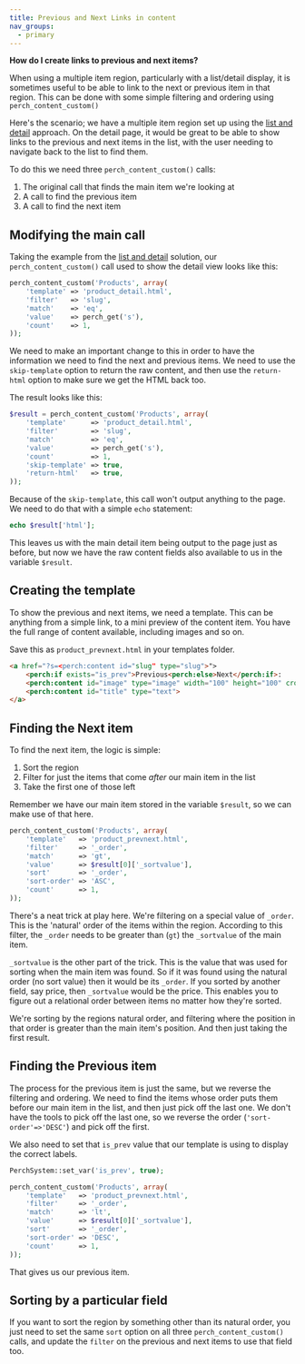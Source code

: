```yaml
---
title: Previous and Next Links in content
nav_groups:
  - primary
---
```


**How do I create links to previous and next items?**

When using a multiple item region, particularly with a list/detail display, it is sometimes useful to be able to link to the next or previous item in that region. This can be done with some simple filtering and ordering using `perch_content_custom()`

Here's the scenario; we have a multiple item region set up using the [list and detail](/architecture/how-do-i-create-list-detail-pages) approach. On the detail page, it would be great to be able to show links to the previous and next items in the list, with the user needing to navigate back to the list to find them.

To do this we need three `perch_content_custom()` calls:

1. The original call that finds the main item we're looking at
2. A call to find the previous item
3. A call to find the next item

## Modifying the main call

Taking the example from the [list and detail](/architecture/how-do-i-create-list-detail-pages) solution, our `perch_content_custom()` call used to show the detail view looks like this:

```php
perch_content_custom('Products', array(
    'template' => 'product_detail.html',
    'filter'   => 'slug',
    'match'    => 'eq',
    'value'    => perch_get('s'),
    'count'    => 1,
));
```

We need to make an important change to this in order to have the information we need to find the next and previous items. We need to use the `skip-template` option to return the raw content, and then use the `return-html` option to make sure we get the HTML back too.

The result looks like this:

```php
$result = perch_content_custom('Products', array(
    'template'      => 'product_detail.html',
    'filter'        => 'slug',
    'match'         => 'eq',
    'value'         => perch_get('s'),
    'count'         => 1,
    'skip-template' => true,
    'return-html'   => true,
));
```

Because of the `skip-template`, this call won't output anything to the page. We need to do that with a simple `echo` statement:

```php
echo $result['html'];
```

This leaves us with the main detail item being output to the page just as before, but now we have the raw content fields also available to us in the variable `$result`.

## Creating the template

To show the previous and next items, we need a template. This can be anything from a simple link, to a mini preview of the content item. You have the full range of content available, including images and so on.

Save this as `product_prevnext.html` in your templates folder.

```html
<a href="?s=<perch:content id="slug" type="slug">">
    <perch:if exists="is_prev">Previous<perch:else>Next</perch:if>:
    <perch:content id="image" type="image" width="100" height="100" crop output="tag">
    <perch:content id="title" type="text">
</a>
```

## Finding the Next item

To find the next item, the logic is simple:

1. Sort the region
2. Filter for just the items that come _after_ our main item in the list
3. Take the first one of those left

Remember we have our main item stored in the variable `$result`, so we can make use of that here.

```php
perch_content_custom('Products', array(
    'template'   => 'product_prevnext.html',
    'filter'     => '_order',
    'match'      => 'gt',
    'value'      => $result[0]['_sortvalue'],
    'sort'       => '_order',
    'sort-order' => 'ASC',
    'count'      => 1,
));
```

There's a neat trick at play here. We're filtering on a special value of `_order`. This is the 'natural' order of the items within the region. According to this filter, the `_order` needs to be greater than (`gt`) the `_sortvalue` of the main item.

`_sortvalue` is the other part of the trick. This is the value that was used for sorting when the main item was found. So if it was found using the natural order (no sort value) then it would be its `_order`. If you sorted by another field, say price, then `_sortvalue` would be the price. This enables you to figure out a relational order between items no matter how they're sorted.

We're sorting by the regions natural order, and filtering where the position in that order is greater than the main item's position. And then just taking the first result.

## Finding the Previous item

The process for the previous item is just the same, but we reverse the filtering and ordering. We need to find the items whose order puts them before our main item in the list, and then just pick off the last one. We don't have the tools to pick off the last one, so we reverse the order (`'sort-order'=>'DESC'`) and pick off the first.

We also need to set that `is_prev` value that our template is using to display the correct labels.

```php
PerchSystem::set_var('is_prev', true);

perch_content_custom('Products', array(
    'template'   => 'product_prevnext.html',
    'filter'     => '_order',
    'match'      => 'lt',
    'value'      => $result[0]['_sortvalue'],
    'sort'       => '_order',
    'sort-order' => 'DESC',
    'count'      => 1,
));
```

That gives us our previous item.

## Sorting by a particular field

If you want to sort the region by something other than its natural order, you just need to set the same `sort` option on all three `perch_content_custom()` calls, and update the `filter` on the previous and next items to use that field too.
